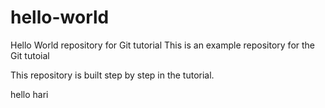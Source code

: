 # hello-world
Hello World repository for Git tutorial
This is an example repository for the Git tutoial 

This repository is built step by step in the tutorial.

hello hari
